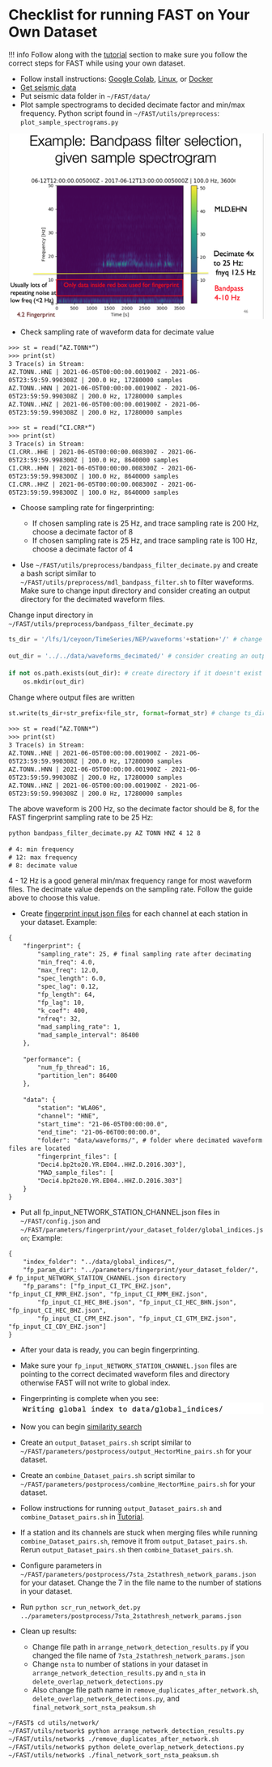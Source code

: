 # Checklist for running FAST on Your Own Dataset

!!! info
    Follow along with the [tutorial](tutorial.md) section to make sure you follow the correct steps for FAST while using your own dataset.

* Follow install instructions: [Google Colab](setup_colab.md), [Linux](setup_linux.md), or [Docker](setup_docker.md)
* [Get seismic data](get_seismic_data.md)
* Put seismic data folder in `~/FAST/data/`
* Plot sample spectrograms to decided decimate factor and min/max frequency. Python script found in `~/FAST/utils/preprocess`: `plot_sample_spectrograms.py`

![spectrogram](img/spectrogram.png)

* Check sampling rate of waveform data for decimate value

```
>>> st = read(“AZ.TONN*“)
>>> print(st)
3 Trace(s) in Stream:
AZ.TONN..HNE | 2021-06-05T00:00:00.001900Z - 2021-06-05T23:59:59.990308Z | 200.0 Hz, 17280000 samples
AZ.TONN..HNN | 2021-06-05T00:00:00.001900Z - 2021-06-05T23:59:59.990308Z | 200.0 Hz, 17280000 samples
AZ.TONN..HNZ | 2021-06-05T00:00:00.001900Z - 2021-06-05T23:59:59.990308Z | 200.0 Hz, 17280000 samples
```  

```
>>> st = read(“CI.CRR*“)
>>> print(st)
3 Trace(s) in Stream:
CI.CRR..HHE | 2021-06-05T00:00:00.008300Z - 2021-06-05T23:59:59.998300Z | 100.0 Hz, 8640000 samples
CI.CRR..HHN | 2021-06-05T00:00:00.008300Z - 2021-06-05T23:59:59.998300Z | 100.0 Hz, 8640000 samples
CI.CRR..HHZ | 2021-06-05T00:00:00.008300Z - 2021-06-05T23:59:59.998300Z | 100.0 Hz, 8640000 samples
```

* Choose sampling rate for fingerprinting:  

     * If chosen sampling rate is 25 Hz, and trace sampling rate is 200 Hz, choose a decimate factor of 8
     * If chosen sampling rate is 25 Hz, and trace sampling rate is 100 Hz, choose a decimate factor of 4  
   
* Use `~/FAST/utils/preprocess/bandpass_filter_decimate.py` and create a bash script similar to `~/FAST/utils/preprocess/mdl_bandpass_filter.sh` to filter waveforms. Make sure to change input directory and consider creating an output directory for the decimated waveform files.  

Change input directory in  `~/FAST/utils/preprocess/bandpass_filter_decimate.py`  

``` py linenums="65"
ts_dir = '/lfs/1/ceyoon/TimeSeries/NEP/waveforms'+station+'/' # change input directory to reference where your waveforms are

out_dir = '../../data/waveforms_decimated/' # consider creating an output directory 

if not os.path.exists(out_dir): # create directory if it doesn't exist
    os.mkdir(out_dir)
```  

Change where output files are written

``` py linenums="114"
st.write(ts_dir+str_prefix+file_str, format=format_str) # change ts_dir to out_dir
```  

```
>>> st = read(“AZ.TONN*“)
>>> print(st)
3 Trace(s) in Stream:
AZ.TONN..HNE | 2021-06-05T00:00:00.001900Z - 2021-06-05T23:59:59.990308Z | 200.0 Hz, 17280000 samples
AZ.TONN..HNN | 2021-06-05T00:00:00.001900Z - 2021-06-05T23:59:59.990308Z | 200.0 Hz, 17280000 samples
AZ.TONN..HNZ | 2021-06-05T00:00:00.001900Z - 2021-06-05T23:59:59.990308Z | 200.0 Hz, 17280000 samples
```  

The above waveform is 200 Hz, so the decimate factor should be 8, for the FAST fingerprint sampling rate to be 25 Hz:  

```
python bandpass_filter_decimate.py AZ TONN HNZ 4 12 8

# 4: min frequency
# 12: max frequency
# 8: decimate value
```

4 - 12 Hz is a good general min/max frequency range for most waveform files. The decimate value depends on the sampling rate. Follow the guide above to choose this value.

* Create [fingerprint input json files](f_p.md) for each channel at each station in your dataset. Example:  

```
{
    "fingerprint": {
        "sampling_rate": 25, # final sampling rate after decimating
        "min_freq": 4.0,
        "max_freq": 12.0,
        "spec_length": 6.0,
        "spec_lag": 0.12,
        "fp_length": 64,
        "fp_lag": 10,
        "k_coef": 400,
        "nfreq": 32,
        "mad_sampling_rate": 1,
        "mad_sample_interval": 86400
    },

    "performance": {
        "num_fp_thread": 16,
        "partition_len": 86400
    },

    "data": {
        "station": "WLA06",
        "channel": "HNE",
        "start_time": "21-06-05T00:00:00.0",
        "end_time": "21-06-06T00:00:00.0",
        "folder": "data/waveforms/", # folder where decimated waveform files are located
        "fingerprint_files": [
	    "Deci4.bp2to20.YR.ED04..HHZ.D.2016.303"],
        "MAD_sample_files": [
	    "Deci4.bp2to20.YR.ED04..HHZ.D.2016.303"]
    }
}
```

* Put all fp_input_NETWORK_STATION_CHANNEL.json files in `~/FAST/config.json` and `~/FAST/parameters/fingerprint/your_dataset_folder/global_indices.json`; Example:    

```
{
	"index_folder": "../data/global_indices/",
	"fp_param_dir": "../parameters/fingerprint/your_dataset_folder/", # fp_input_NETWORK_STATION_CHANNEL.json directory
	"fp_params": ["fp_input_CI_TPC_EHZ.json", "fp_input_CI_RMR_EHZ.json", "fp_input_CI_RMM_EHZ.json",
		"fp_input_CI_HEC_BHE.json", "fp_input_CI_HEC_BHN.json", "fp_input_CI_HEC_BHZ.json",
		"fp_input_CI_CPM_EHZ.json", "fp_input_CI_GTM_EHZ.json", "fp_input_CI_CDY_EHZ.json"]
}
```  

* After your data is ready, you can begin fingerprinting.  

* Make sure your `fp_input_NETWORK_STATION_CHANNEL.json` files are pointing to the correct decimated waveform files and directory otherwise FAST will not write to global index.

* Fingerprinting is complete when you see:  
![writing_global_index](img/writing_global_index.png)  

* Now you can begin [similarity search](sim_search.md)  

* Create an `output_Dataset_pairs.sh` script similar to `~/FAST/parameters/postprocess/output_HectorMine_pairs.sh` for your dataset.  
* Create an `combine_Dataset_pairs.sh` script similar to `~/FAST/parameters/postprocess/combine_HectorMine_pairs.sh` for your dataset.  

* Follow instructions for running `output_Dataset_pairs.sh` and `combine_Dataset_pairs.sh` in [Tutorial](tutorial.md).  

* If a station and its channels are stuck when merging files while running `combine_Dataset_pairs.sh`, remove it from `output_Dataset_pairs.sh`. Rerun `output_Dataset_pairs.sh` then `combine_Dataset_pairs.sh`.  

* Configure parameters in `~/FAST/parameters/postprocess/7sta_2stathresh_network_params.json` for your dataset. Change the 7 in the file name to the number of stations in your dataset.

* Run `python scr_run_network_det.py ../parameters/postprocess/7sta_2stathresh_network_params.json`

* Clean up results:  
    * Change file path in `arrange_network_detection_results.py` if you changed the file name of `7sta_2stathresh_network_params.json`
    * Change `nsta` to number of stations in your dataset in `arrange_network_detection_results.py` and `n_sta` in  `delete_overlap_network_detections.py`  
    * Also change file path name in `remove_duplicates_after_network.sh`, `delete_overlap_network_detections.py`, and `final_network_sort_nsta_peaksum.sh`  


```
~/FAST$ cd utils/network/
~/FAST/utils/network$ python arrange_network_detection_results.py
~/FAST/utils/network$ ./remove_duplicates_after_network.sh
~/FAST/utils/network$ python delete_overlap_network_detections.py
~/FAST/utils/network$ ./final_network_sort_nsta_peaksum.sh
```